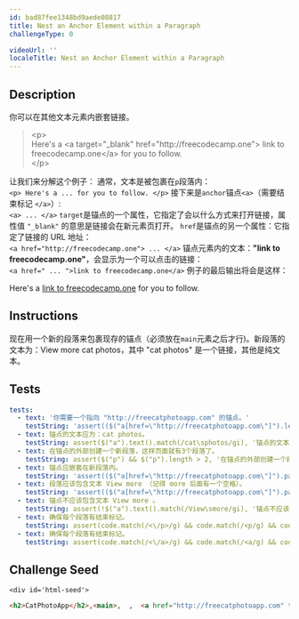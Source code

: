 ```yaml
---
id: bad87fee1348bd9aede08817
title: Nest an Anchor Element within a Paragraph
challengeType: 0

videoUrl: ''
localeTitle: Nest an Anchor Element within a Paragraph
---
```


## Description
<section id='description'>
你可以在其他文本元素内嵌套链接。
<blockquote>&#60;p&#62;<br> Here's a &#60;a target="_blank" href="http://freecodecamp.one"&#62; link to freecodecamp.one&#60;/a&#62; for you to follow.<br>&#60;/p&#62;</blockquote>
让我们来分解这个例子：
通常，文本是被包裹在<code>p</code>段落内：<br><code>&#60;p&#62; Here's a ... for you to follow. &#60;/p&#62;</code>
接下来是<code>anchor</code>锚点<code>&#60;a&#62;</code>（需要结束标记 <code>&#60;/a&#62;</code>）:<br> <code>&#60;a&#62; ... &#60;/a&#62;</code>
<code>target</code>是锚点的一个属性，它指定了会以什么方式来打开链接，属性值 <code>"_blank"</code> 的意思是链接会在新元素页打开。
<code>href</code>是锚点的另一个属性：它指定了链接的 URL 地址：<br><code>&#60;a href="http://freecodecamp.one"> ... &#60;/a&#62;</code>
锚点元素内的文本：<strong>"link to freecodecamp.one"</strong>，会显示为一个可以点击的链接：<br>  <code>&#60;a href=" ... "&#62;link to freecodecamp.one&#60;/a&#62;</code>
例子的最后输出将会是这样：<br><p>Here's a <a target="_blank" href="http://freecodecamp.one"> link to freecodecamp.one</a> for you to follow.</p>
</section>

## Instructions
<section id='instructions'>
现在用一个新的段落来包裹现存的锚点（必须放在<code>main</code>元素之后才行)。新段落的文本为：View more cat photos，其中 "cat photos" 是一个链接，其他是纯文本。
</section>

## Tests
<section id='tests'>

```yml
tests:
  - text: '你需要一个指向 "http://freecatphotoapp.com" 的锚点。'
    testString: 'assert(($("a[href=\"http://freecatphotoapp.com\"]").length > 0 || $("a[href=\"http://www.freecatphotoapp.com\"]").length > 0), "你需要一个指向 "http://freecatphotoapp.com" 的锚点。");'
  - text: 锚点的文本应为：cat photos。
    testString: assert($("a").text().match(/cat\sphotos/gi), '锚点的文本应为：cat photos。');
  - text: 在锚点的外部创建一个新段落，这样页面就有3个段落了。
    testString: assert($("p") && $("p").length > 2, '在锚点的外部创建一个段落，这样页面就有3个段落了。');
  - text: 锚点应嵌套在新段落内。
    testString: 'assert(($("a[href=\"http://freecatphotoapp.com\"]").parent().is("p") || $("a[href=\"http://www.freecatphotoapp.com\"]").parent().is("p")), "锚点应嵌套在新段落内。");'
  - text: 段落应该包含文本 View more （记得 more 后面有一个空格）。
    testString: 'assert(($("a[href=\"http://freecatphotoapp.com\"]").parent().text().match(/View\smore\s/gi) || $("a[href=\"http://www.freecatphotoapp.com\"]").parent().text().match(/View\smore\s/gi)), "段落应该包含文本 View more （记得 more 后面有一个空格）。");'
  - text: 锚点不应该包含文本 View more 。
    testString: assert(!$("a").text().match(/View\smore/gi), '锚点不应该包含文本 View more 。');
  - text: 确保每个段落有结束标记。
    testString: assert(code.match(/<\/p>/g) && code.match(/<p/g) && code.match(/<\/p>/g).length === code.match(/<p/g).length, '确保每个段落有结束标记。');
  - text: 确保每个段落有结束标记。
    testString: assert(code.match(/<\/a>/g) && code.match(/<a/g) && code.match(/<\/a>/g).length === code.match(/<a/g).length, '确保每个段落有结束标记。');

```

</section>

## Challenge Seed
<section id='challengeSeed'>

    <div id='html-seed'>
```html
<h2>CatPhotoApp</h2>,<main>,  ,  <a href="http://freecatphotoapp.com" target="_blank">猫图</a>,  ,  <img src="http://cdn.freecodecamp.cn/relaxing-cat.jpg" alt="一只仰卧着的萌猫">,  ,  <p>在大家心目中，猫是慵懒和可爱的化身，它可以睡饱了再起来吃饭，可以逗趣小耗子，可以卖得了萌，使得了坏，这样百变的小怪兽就集结在一只宠物上，怎能不惹人怜爱。</p>,  <p>养猫有的时候，就是介于爱与恨之间，当你钦羡别人萌宠这么可爱的时候，你一定没有想过，猫咪会到处掉毛，甚至会屯老鼠，啃鞋子，用爪子爬门，你不理它，它就挠你，你要对它发脾气，它会比你更来劲。所以，猫咪慎入，没有一定的准备，切勿随便去侍养动物。它们一旦认定你了，你就是它们的主人，如果你抛弃它们，它们必定心中重创。</p>,</main>
```





</div>





</section>

              